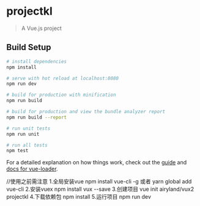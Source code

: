 # projectkl

> A Vue.js project

## Build Setup

``` bash
# install dependencies
npm install

# serve with hot reload at localhost:8080
npm run dev

# build for production with minification
npm run build

# build for production and view the bundle analyzer report
npm run build --report

# run unit tests
npm run unit

# run all tests
npm test
```

For a detailed explanation on how things work, check out the [guide](http://vuejs-templates.github.io/webpack/) and [docs for vue-loader](http://vuejs.github.io/vue-loader).

//使用之前需注意
1.全局安装vue
npm install vue-cli -g 或者 yarn global add vue-cli
2.安装vuex
npm install vux --save
3.创建项目 
vue init airyland/vux2 projectkl
4.下载依赖包
npm install 
5.运行项目
npm run dev


